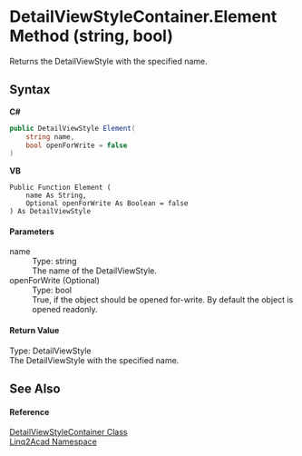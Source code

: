 # DetailViewStyleContainer.Element Method (string, bool)
 

Returns the DetailViewStyle with the specified name.

## Syntax

**C#**<br />
``` C#
public DetailViewStyle Element(
	string name,
	bool openForWrite = false
)
```

**VB**<br />
``` VB
Public Function Element ( 
	name As String,
	Optional openForWrite As Boolean = false
) As DetailViewStyle
```


#### Parameters
<dl><dt>name</dt><dd>Type: string<br />The name of the DetailViewStyle.</dd><dt>openForWrite (Optional)</dt><dd>Type: bool<br />True, if the object should be opened for-write. By default the object is opened readonly.</dd></dl>

#### Return Value
Type: DetailViewStyle<br />The DetailViewStyle with the specified name.

## See Also


#### Reference
<a href="T_Linq2Acad_DetailViewStyleContainer.md">DetailViewStyleContainer Class</a><br /><a href="N_Linq2Acad.md">Linq2Acad Namespace</a><br />
